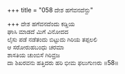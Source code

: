 +++
title = "058 ದೇಶ ಹಗೆವನದೆನ್ದು"

+++
ದೇಶ ಹಗೆವನದೆಂದು ಕಡ್ಡಿಯ  
ಘಾಸಿ ಮಾಡದೆ ಮಿಗೆ ವಿನೋದದ  
ಲೈಸು ಪಡೆ ನಡೆತಂದು ಬಿಟ್ಟುದು ಗಿರಿಯ ತಪ್ಪಲಲಿ  
ಆ ಸರೋರುಹಬಂಧು ಚರಮಾ  
ಶಾಸತಿಯ ಚುಂಬಿಸೆ ಗಿರಿವ್ರಜ  
ದಾ ಶಿಖರವನು ಹತ್ತಿದರು ಹರಿ ಭೀಮ ಫಲುಗುಣರು      ॥58॥